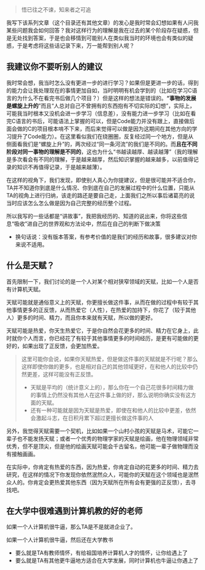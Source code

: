 >悟已往之不谏，知来者之可追

我写下该系列文章（这个目录还有其他文章）的发心是我时常会幻想如果有人问我某些问题我会如何回答？我对这样行为的理解是我在过去的某个阶段存在疑惑，但是无处找到答案，于是也会移情到可能别人在类似我当时的环境也会有类似的疑惑，于是考虑将这些话记录下来，万一能帮到别人呢？

## 我建议你不要听别人的建议

我时常会想，我当时怎么没有更进一步的进行学习？如果但是更进一步的话，得到的能力会让我处理现在的事情更加自如，当时明明有机会学到的（比如在学习C语言的为什么不在看完书后做几个项目？）但是这样的想法是错误的。**“事物的发展是螺旋上升的**”而且“人总对自己不曾拥有的东西抱有不切实际的幻想”，实际上，可能我当时根本又没机会进一步学习（信息差），没有能力进一步学习（比如在看完C语言的书后，可能语法上掌握的可以，但是Code能力并没有跟上，直接做后面会做的C的项目根本啃不下来，而后来觉得可以做是因为这期间在其他方向的学习提升了Code能力）。在这里看似我们在绕圈圈，反复经过同一个地方，但是从侧面看我们是“螺旋上升”的，两次经过“同一条河流”的我们是不同的。而**且在不同阶段对同一事物的理解是不同的**，这也为什么“书越读越厚、越读越薄”（我的理解是多次看会有不同的理解，于是越来越厚，然后知识掌握的越来越多，以前值得记录的知识不再值得记录，于是越来越薄）。

在这样的视角下，我们发现，即使别人真心为你提建议，但是很可能并不适合你，TA并不知道你到底是什么情况、你到底在自己的发展过程中的什么位置，只能从TA的视角上进行归纳，该走的路还是要自己走，上面我们之所以事后诸葛亮的说当时应该怎么怎么做是因为自己完整的经历整个过程。

所以我写的一些话都是“讲故事”，我把我经历的、知道的说出来，你将这些信息“吸收”进自己的世界观和方法论中，然后在自己的判断下做决策

+ 换句话说：没有版本答案，有参考价值的是我们的经历和故事，很多建议对你来说不适用。

## 什么是天赋？

首先限制一下，我们讨论的是一个人对某个相对狭窄领域的天赋，比如一个人是否有计算机天赋。

天赋可能就是通俗意义上的天赋，你更擅长做这件事，从而在做的过程中有较于其他事情更多的正反馈，从而热爱它（人性），在热爱的加持下，你花了（较于其他人）更多的时间、精力，而且你本来就有天赋，所以做的更好。

天赋可能是热爱，你天生热爱它，于是你自然会花更多的时间、精力在它身上，此时就你个人而言，你已经花了有较于其他事情更多的时间经历，是更有可能做的更好的，如果出现了正反馈，会更加热爱。

>这里可能你会说，如果你天赋热爱，但是做这件事的天赋就是不行呢？那么这样即使你做的更多，也是相对自己的其他领域更好，在和他人的比较中仍然更差，这样可能没有正反馈。
>+ 天赋是平均的（统计意义上的），那么你在一个自己花很多时间精力做的事情上仍然没有其他人在这件事上做的好，那么说明你确实没有这方面的天赋。
>+ 还有一种可能就是因为天赋是热爱，即使在和他人的比较中更差，依然会激起斗志，在日积月累下超过更擅长做这件事的人

另外，我觉得天赋需要一个契机，比如如果一个山村小孩的天赋是马术，可能它一辈子也不能发扬天赋；或者一个优秀的物理学家的天赋是绘画，他在物理领域非常优秀，但不是顶尖，但是他的绘画天赋可能会千古留名，他可能一辈子做物理而没有接触画画。

在实际中，你肯定有热爱的东西，因为热爱，你肯定自动的花更多的时间、精力去研究，在这样的情况下你发现你依然泯然众人，可能你的天赋在这个领域也是泯然众人的。你肯定会更热爱其他东西（因为天赋所在所有会有更强的正反馈），去寻找吧。

## 在大学中很难遇到计算机教的好的老师

如果一个人计算机很牛逼，那么TA是不是就进企业了。

如果一个人计算机很牛逼，然后还在大学教书

+ 要么就是TA有教师情怀，有给祖国培养计算机人才的情怀，让你给遇上了
+ 要么就是TA有其他更牛逼地方适合在大学发展，同时计算机也牛逼让你遇上了
